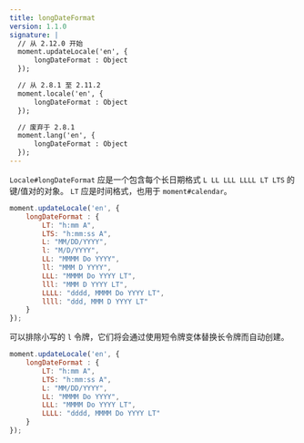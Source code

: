 ```yaml
---
title: longDateFormat
version: 1.1.0
signature: |
  // 从 2.12.0 开始
  moment.updateLocale('en', {
      longDateFormat : Object
  });

  // 从 2.8.1 至 2.11.2
  moment.locale('en', {
      longDateFormat : Object
  });

  // 废弃于 2.8.1
  moment.lang('en', {
      longDateFormat : Object
  });
---
```



`Locale#longDateFormat` 应是一个包含每个长日期格式 `L LL LLL LLLL LT LTS` 的键/值对的对象。 
`LT` 应是时间格式，也用于 `moment#calendar`。

```javascript
moment.updateLocale('en', {
    longDateFormat : {
        LT: "h:mm A",
        LTS: "h:mm:ss A",
        L: "MM/DD/YYYY",
        l: "M/D/YYYY",
        LL: "MMMM Do YYYY",
        ll: "MMM D YYYY",
        LLL: "MMMM Do YYYY LT",
        lll: "MMM D YYYY LT",
        LLLL: "dddd, MMMM Do YYYY LT",
        llll: "ddd, MMM D YYYY LT"
    }
});
```

可以排除小写的 `l` 令牌，它们将会通过使用短令牌变体替换长令牌而自动创建。

```javascript
moment.updateLocale('en', {
    longDateFormat : {
        LT: "h:mm A",
        LTS: "h:mm:ss A",
        L: "MM/DD/YYYY",
        LL: "MMMM Do YYYY",
        LLL: "MMMM Do YYYY LT",
        LLLL: "dddd, MMMM Do YYYY LT"
    }
});
```
